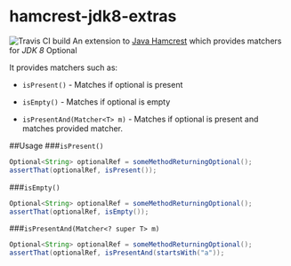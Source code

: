 # hamcrest-jdk8-extras
![Travis CI build](https://travis-ci.org/npathai/hamcrest-jdk8-extras.svg?branch=master)
An extension to [Java Hamcrest](https://github.com/hamcrest/JavaHamcrest) which provides matchers for *JDK 8* Optional

It provides matchers such as:

 - `isPresent()` - Matches if optional is present

 - `isEmpty()` - Matches if optional is empty

 - `isPresentAnd(Matcher<T> m)` - Matches if optional is present and matches provided matcher.

##Usage
###`isPresent()`

```java
Optional<String> optionalRef = someMethodReturningOptional();
assertThat(optionalRef, isPresent());
```


###`isEmpty()`

```java
Optional<String> optionalRef = someMethodReturningOptional();
assertThat(optionalRef, isEmpty());
```

###`isPresentAnd(Matcher<? super T> m)`

```java
Optional<String> optionalRef = someMethodReturningOptional();
assertThat(optionalRef, isPresentAnd(startsWith("a"));
